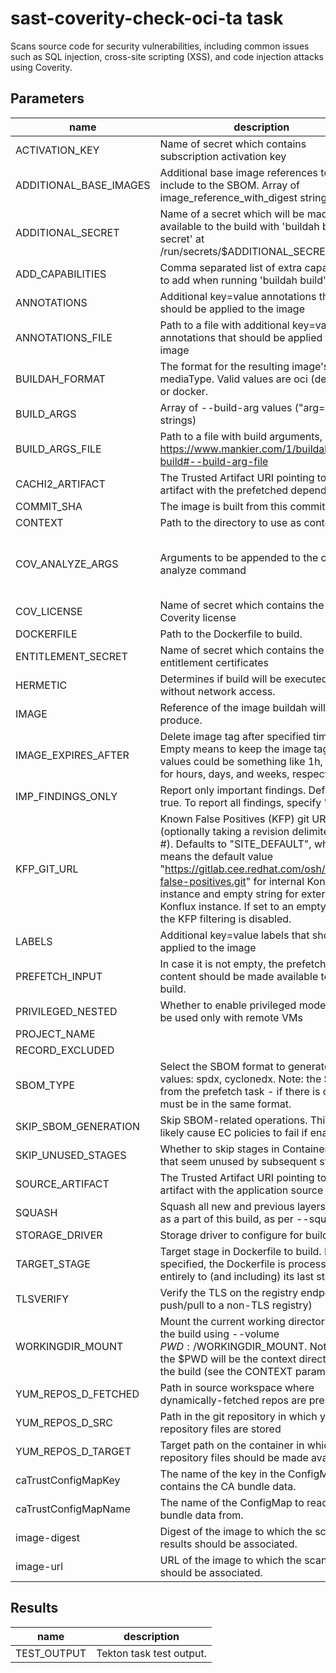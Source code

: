 # sast-coverity-check-oci-ta task

Scans source code for security vulnerabilities, including common issues such as SQL injection, cross-site scripting (XSS), and code injection attacks using Coverity.

## Parameters
|name|description|default value|required|
|---|---|---|---|
|ACTIVATION_KEY|Name of secret which contains subscription activation key|activation-key|false|
|ADDITIONAL_BASE_IMAGES|Additional base image references to include to the SBOM. Array of image_reference_with_digest strings|[]|false|
|ADDITIONAL_SECRET|Name of a secret which will be made available to the build with 'buildah build --secret' at /run/secrets/$ADDITIONAL_SECRET|does-not-exist|false|
|ADD_CAPABILITIES|Comma separated list of extra capabilities to add when running 'buildah build'|""|false|
|ANNOTATIONS|Additional key=value annotations that should be applied to the image|[]|false|
|ANNOTATIONS_FILE|Path to a file with additional key=value annotations that should be applied to the image|""|false|
|BUILDAH_FORMAT|The format for the resulting image's mediaType. Valid values are oci (default) or docker.|oci|false|
|BUILD_ARGS|Array of --build-arg values ("arg=value" strings)|[]|false|
|BUILD_ARGS_FILE|Path to a file with build arguments, see https://www.mankier.com/1/buildah-build#--build-arg-file|""|false|
|CACHI2_ARTIFACT|The Trusted Artifact URI pointing to the artifact with the prefetched dependencies.|""|false|
|COMMIT_SHA|The image is built from this commit.|""|false|
|CONTEXT|Path to the directory to use as context.|.|false|
|COV_ANALYZE_ARGS|Arguments to be appended to the cov-analyze command|--enable HARDCODED_CREDENTIALS --security --concurrency --spotbugs-max-mem=4096|false|
|COV_LICENSE|Name of secret which contains the Coverity license|cov-license|false|
|DOCKERFILE|Path to the Dockerfile to build.|./Dockerfile|false|
|ENTITLEMENT_SECRET|Name of secret which contains the entitlement certificates|etc-pki-entitlement|false|
|HERMETIC|Determines if build will be executed without network access.|false|false|
|IMAGE|Reference of the image buildah will produce.||true|
|IMAGE_EXPIRES_AFTER|Delete image tag after specified time. Empty means to keep the image tag. Time values could be something like 1h, 2d, 3w for hours, days, and weeks, respectively.|""|false|
|IMP_FINDINGS_ONLY|Report only important findings. Default is true. To report all findings, specify "false"|true|false|
|KFP_GIT_URL|Known False Positives (KFP) git URL (optionally taking a revision delimited by \#). Defaults to "SITE_DEFAULT", which means the default value "https://gitlab.cee.redhat.com/osh/known-false-positives.git" for internal Konflux instance and empty string for external Konflux instance. If set to an empty string, the KFP filtering is disabled.|SITE_DEFAULT|false|
|LABELS|Additional key=value labels that should be applied to the image|[]|false|
|PREFETCH_INPUT|In case it is not empty, the prefetched content should be made available to the build.|""|false|
|PRIVILEGED_NESTED|Whether to enable privileged mode, should be used only with remote VMs|false|false|
|PROJECT_NAME||""|false|
|RECORD_EXCLUDED||false|false|
|SBOM_TYPE|Select the SBOM format to generate. Valid values: spdx, cyclonedx. Note: the SBOM from the prefetch task - if there is one - must be in the same format.|spdx|false|
|SKIP_SBOM_GENERATION|Skip SBOM-related operations. This will likely cause EC policies to fail if enabled|false|false|
|SKIP_UNUSED_STAGES|Whether to skip stages in Containerfile that seem unused by subsequent stages|true|false|
|SOURCE_ARTIFACT|The Trusted Artifact URI pointing to the artifact with the application source code.||true|
|SQUASH|Squash all new and previous layers added as a part of this build, as per --squash|false|false|
|STORAGE_DRIVER|Storage driver to configure for buildah|overlay|false|
|TARGET_STAGE|Target stage in Dockerfile to build. If not specified, the Dockerfile is processed entirely to (and including) its last stage.|""|false|
|TLSVERIFY|Verify the TLS on the registry endpoint (for push/pull to a non-TLS registry)|true|false|
|WORKINGDIR_MOUNT|Mount the current working directory into the build using --volume $PWD:/$WORKINGDIR_MOUNT. Note that the $PWD will be the context directory for the build (see the CONTEXT param).|""|false|
|YUM_REPOS_D_FETCHED|Path in source workspace where dynamically-fetched repos are present|fetched.repos.d|false|
|YUM_REPOS_D_SRC|Path in the git repository in which yum repository files are stored|repos.d|false|
|YUM_REPOS_D_TARGET|Target path on the container in which yum repository files should be made available|/etc/yum.repos.d|false|
|caTrustConfigMapKey|The name of the key in the ConfigMap that contains the CA bundle data.|ca-bundle.crt|false|
|caTrustConfigMapName|The name of the ConfigMap to read CA bundle data from.|trusted-ca|false|
|image-digest|Digest of the image to which the scan results should be associated.||true|
|image-url|URL of the image to which the scan results should be associated.||true|

## Results
|name|description|
|---|---|
|TEST_OUTPUT|Tekton task test output.|

